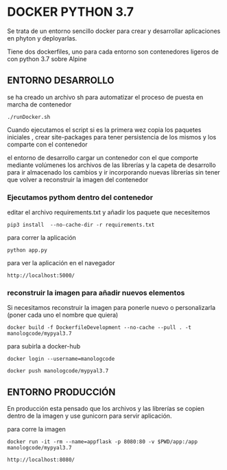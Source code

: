 # DOCKER PYTHON 3.7

Se trata de un entorno sencillo docker para crear y desarrollar aplicaciones en phyton y deployarlas.

Tiene dos dockerfiles, uno para cada entorno son contenedores ligeros de con python 3.7 sobre Alpine

## ENTORNO DESARROLLO

se ha creado un archivo sh para automatizar el proceso de puesta en marcha de contenedor

    ./runDocker.sh

Cuando ejecutamos el script si es la primera wez copia los paquetes iniciales , crear site-packages para tener persistencia de los mismos y los comparte con el contenedor

el entorno de desarrollo cargar un contenedor con el que comporte mediante volúmenes los archivos de las librerías y la capeta de desarrollo para ir almacenado los cambios y ir incorporando nuevas librerías sin tener que volver a reconstruir la imagen del contenedor


### Ejecutamos pythom dentro del contenedor

editar el archivo requirements.txt y añadir los paquete que necesitemos

 	pip3 install  --no-cache-dir -r requirements.txt

para correr la aplicación

    python app.py

para ver la aplicación en el navegador

    http://localhost:5000/

### reconstruir la imagen para añadir nuevos elementos

Si necesitamos reconstruir la imagen para ponerle nuevo o personalizarla (poner cada uno el nombre que quiera)

    docker build -f DockerfileDevelopment --no-cache --pull . -t manologcode/mypyal3.7

para subirla a docker-hub

    docker login --username=manologcode

    docker push manologcode/mypyal3.7

## ENTORNO PRODUCCIÓN

En producción esta pensado que los archivos y las librerías se copien dentro de la imagen y use gunicorn para servir aplicación.

para corre la imagen

    docker run -it -rm --name=appflask -p 8080:80 -v $PWD/app:/app manologcode/mypyal3.7

    http://localhost:8080/
